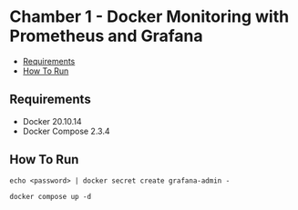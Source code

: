# Chamber 1 - Docker Monitoring with Prometheus and Grafana

- [Requirements](#requirements)
- [How To Run](#how-to-run)

## Requirements

* Docker 20.10.14
* Docker Compose 2.3.4

## How To Run

```shell
echo <password> | docker secret create grafana-admin -
```

```shell
docker compose up -d
```